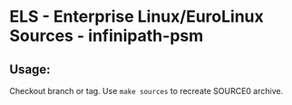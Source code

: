 # ELS - Enterprise Linux/EuroLinux Sources - infinipath-psm
 
## Usage:
  Checkout branch or tag. Use `make sources` to recreate  SOURCE0 archive.
